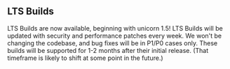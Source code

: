## LTS Builds
LTS Builds are now available, beginning with unicorn 1.5! LTS Builds will be updated with security and performance patches every week. We won't be changing the codebase, and bug fixes will be in P1/P0 cases only. These builds will be supported for 1-2 months after their initial release. (That timeframe is likely to shift at some point in the future.)
